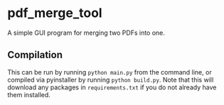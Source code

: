 # pdf_merge_tool
A simple GUI program for merging two PDFs into one.


## Compilation
This can be run by running ````python main.py```` from the command line, or compiled via pyinstaller by running ````python build.py````. Note that this will download any packages in ````requirements.txt```` if you do not already have them installed.
